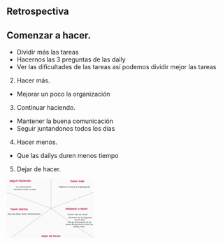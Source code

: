## Retrospectiva

## Comenzar a hacer.
- Dividir más las tareas
- Hacernos las 3 preguntas de las daily
- Ver las dificultades de las tareas así podemos dividir mejor las tareas

2. Hacer más.
- Mejorar un poco la organización

3. Continuar haciendo.
- Mantener la buena comunicación
- Seguir juntandonos todos los días

4. Hacer menos.
- Que las dailys duren menos tiempo

5. Dejar de hacer.

<img src="./retrospectiva/retrospectiva.jpg" alt="" width="200px">
